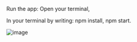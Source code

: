 Run the app: Open your terminal,

In your terminal by writing: npm install, npm start.


![image](https://user-images.githubusercontent.com/84095986/153083492-32c74f9a-243b-450b-bbaf-a84d6367440b.png)

